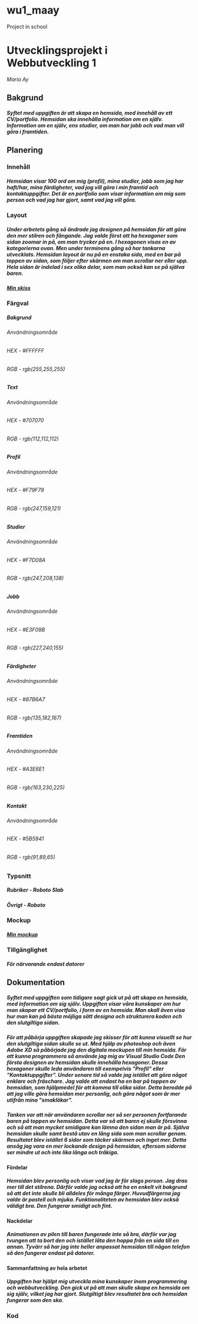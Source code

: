 # wu1_maay
Project in school
# Utvecklingsprojekt i Webbutveckling 1
*Maria Ay*

## Bakgrund

##### Syftet med uppgiften är att skapa en hemsida, med innehåll av ett CV/portfolio. Hemsidan ska innehålla information om en själv. Information om en själv, ens studier, om man har jobb och vad man vill göra i framtiden.

## Planering
### Innehåll

##### Hemsidan visar 100 ord om mig (profil), mina studier, jobb som jag har haft/har, mina färdigheter, vad jag vill göra i min framtid och kontaktuppgifter. Det är en portfolio som visar information om mig som person och vad jag har gjort, samt vad jag vill göra.

### Layout

##### Under arbetets gång så ändrade jag designen på hemsidan för att göra den mer stilren och fångande. Jag valde först att ha hexagoner som sidan zoomar in på, om man trycker på en. I hexagonen visas en av kategorierna ovan. Men under terminens gång så har tankarna utvecklats. Hemsidan layout är nu på en enstaka sida, med en bar på toppen av sidan, som följer efter skärmen om man scrollar ner eller upp. Hela sidan är indelad i sex olika delar, som man också kan se på själva baren. 
##### [Min skiss](https://progress.thorengruppen.se/api/TIS/schools/tisgot/courses/129356/assignments/92437/files/getSolution/1177156)

### Färgval

##### Bakgrund
###### Användningsområde
###### HEX - #FFFFFF

###### RGB - rgb(255,255,255)

##### Text
###### Användningsområde
###### HEX - #707070

###### RGB - rgb(112,112,112)

##### Profil
###### Användningsområde
###### HEX - #F79F79

###### RGB - rgb(247,159,121)

##### Studier
###### Användningsområde
###### HEX - #F7D08A

###### RGB - rgb(247,208,138)

##### Jobb
###### Användningsområde
###### HEX - #E3F09B

###### RGB - rgb(227,240,155)

##### Färdigheter
###### Användningsområde
###### HEX - #87B6A7

###### RGB - rgb(135,182,167)

##### Framtiden
###### Användningsområde
###### HEX - #A3E6E1

###### RGB - rgb(163,230,225)

##### Kontakt
###### Användningsområde
###### HEX - #5B5941

###### RGB - rgb(91,89,65)

### Typsnitt

##### Rubriker - Roboto Slab

##### Övrigt - Roboto

### Mockup

##### [Min mockup](https://drive.google.com/file/d/1r90AD6idVuV135TCCNCMtpI_4CZX3IBm/view?usp=sharing)

### Tillgänglighet

##### För närvarande endast datorer

## Dokumentation

##### Syftet med uppgiften som tidigare sagt gick ut på att skapa en hemsida, med information om sig själv. Uppgiften visar våra kunskaper om hur man skapar ett CV/portfolio, i form av en hemsida. Man skall även visa hur man kan på bästa möjliga sätt designa och strukturera koden och den slutgiltiga sidan.
##### För att påbörja uppgiften skapade jag skisser för att kunna visuellt se hur den slutgiltiga sidan skulle se ut. Med hjälp av photoshop och även Adobe XD så påbörjade jag den digitala mockupen till min hemsida. För att kunna programmera så använde jag mig av Visual Studio Code Den första designen av hemsidan skulle innehålla hexagoner. Dessa hexagoner skulle leda användaren till exempelvis "Profil" eller "Kontaktuppgifter". Under senare tid så valde jag istället att göra något enklare och fräschare. Jag valde att endast ha en bar på toppen av hemsidan, som hjälpmedel för att komma till olika sidor. Detta berodde på att jag ville göra hemsidan mer personlig, och göra något som är mer utifrån mina "smaklökar".
##### Tanken var att när användaren scrollar ner så ser personen fortfarande baren på toppen av hemsidan. Detta var så att baren ej skulle försvinna och så att man mycket smidigare kan lämna den sidan man är på. Själva hemsidan skulle samt bestå utav en lång sida som man scrollar genom. Resultatet blev istället 6 sidor som täcker skärmen och inget mer. Detta ansåg jag vara en mer lockande design på hemsidan, eftersom sidorna ser mindre ut och inte lika långa och tråkiga. 

#### Fördelar

##### Hemsidan blev personlig och visar vad jag är för slags person. Jag dras mer till det stilrena. Därför valde jag också att ha en enkelt vit bakgrund så att det inte skulle bli alldeles för många färger. Huvudfärgerna jag valde är pastell och mjuka. Funktionaliteten av hemsidan blev också väldigt bra. Den fungerar smidigt och fint.

#### Nackdelar

##### Animationen av pilen till baren fungerade inte så bra, därför var jag tvungen att ta bort den och istället låta den hoppa från en sida till en annan. Tyvärr så har jag inte heller anpassat hemsidan till någon telefon så den fungerar endast på datorer.

#### Sammanfattning av hela arbetet

##### Uppgiften har hjälpt mig utveckla mina kunskaper inom programmering och webbutveckling. Den gick ut på att man skulle skapa en hemsida om sig själv, vilket jag har gjort. Slutgiltigt blev resultatet bra och hemsidan fungerar som den ska.

### Kod
```html

